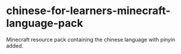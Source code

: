 # chinese-for-learners-minecraft-language-pack
Minecraft resource pack containing the chinese language with pinyin added.
